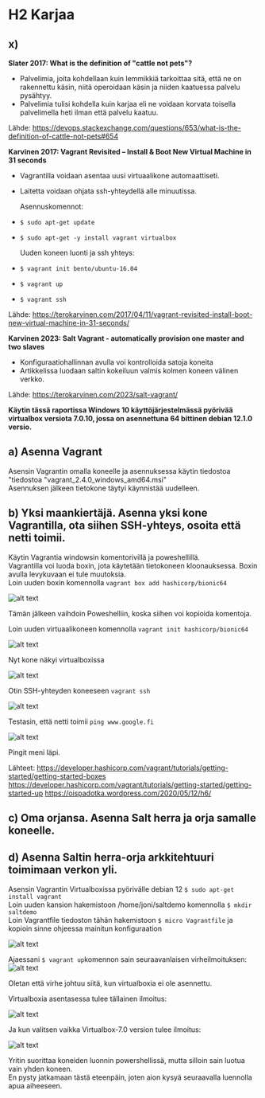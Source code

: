 # H2 Karjaa #

## x) ## 
**Slater 2017: What is the definition of "cattle not pets"?**

- Palvelimia, joita kohdellaan kuin lemmikkiä tarkoittaa sitä, että ne on rakennettu käsin, niitä operoidaan käsin ja niiden kaatuessa palvelu pysähtyy.
- Palvelimia tulisi kohdella kuin karjaa eli ne voidaan korvata toisella palvelimella heti ilman että palvelu kaatuu.

Lähde: https://devops.stackexchange.com/questions/653/what-is-the-definition-of-cattle-not-pets#654

**Karvinen 2017: Vagrant Revisited – Install & Boot New Virtual Machine in 31 seconds**
- Vagrantilla voidaan asentaa uusi virtuaalikone automaattiseti.
- Laitetta voidaan ohjata ssh-yhteydellä alle minuutissa.

  Asennuskomennot:
  
- `$ sudo apt-get update`
- `$ sudo apt-get -y install vagrant virtualbox`

  Uuden koneen luonti ja ssh yhteys:  
- `$ vagrant init bento/ubuntu-16.04`
- `$ vagrant up`
- `$ vagrant ssh`

Lähde: https://terokarvinen.com/2017/04/11/vagrant-revisited-install-boot-new-virtual-machine-in-31-seconds/

**Karvinen 2023: Salt Vagrant - automatically provision one master and two slaves**
- Konfiguraatiohallinnan avulla voi kontrolloida satoja koneita
- Artikkelissa luodaan saltin kokeiluun valmis kolmen koneen välinen verkko.

Lähde: https://terokarvinen.com/2023/salt-vagrant/

  **Käytin tässä raportissa Windows 10 käyttöjärjestelmässä pyörivää virtualbox versiota 7.0.10, jossa on asennettuna 64 bittinen debian 12.1.0 versio.**
## a) Asenna Vagrant ##

Asensin Vagrantin omalla koneelle ja asennuksessa käytin tiedostoa "tiedostoa "vagrant_2.4.0_windows_amd64.msi"  
Asennuksen jälkeen tietokone täytyi käynnistää uudelleen. 


## b) Yksi maankiertäjä. Asenna yksi kone Vagrantilla, ota siihen SSH-yhteys, osoita että netti toimii. ##

Käytin Vagrantia windowsin komentorivillä ja poweshellillä.  
Vagrantilla voi luoda boxin, jota käytetään tietokoneen kloonauksessa. Boxin avulla levykuvaan ei tule muutoksia.  
Loin uuden boxin komennolla `vagrant box add hashicorp/bionic64`

![alt text](https://github.com/faltjon/Infra-as-code/blob/main/h2/kuvat/1-box.png " ")

Tämän jälkeen vaihdoin Poweshelliin, koska siihen voi kopioida komentoja.

Loin uuden virtuaalikoneen komennolla  `vagrant init hashicorp/bionic64`

![alt text](https://github.com/faltjon/Infra-as-code/blob/main/h2/kuvat/2-init.png " ")

Nyt kone näkyi virtualboxissa

![alt text](https://github.com/faltjon/Infra-as-code/blob/main/h2/kuvat/3-virtualbox.png " ")

Otin SSH-yhteyden koneeseen `vagrant ssh`

![alt text](https://github.com/faltjon/Infra-as-code/blob/main/h2/kuvat/4-ssh.png " ")

Testasin, että netti toimii `ping www.google.fi`

![alt text](https://github.com/faltjon/Infra-as-code/blob/main/h2/kuvat/5-netti.png " ")

Pingit meni läpi.

Lähteet: 
https://developer.hashicorp.com/vagrant/tutorials/getting-started/getting-started-boxes
https://developer.hashicorp.com/vagrant/tutorials/getting-started/getting-started-up
https://oispadotka.wordpress.com/2020/05/12/h6/

## c) Oma orjansa. Asenna Salt herra ja orja samalle koneelle. ##

## d) Asenna Saltin herra-orja arkkitehtuuri toimimaan verkon yli. ##

Asensin Vagrantin Virtualboxissa pyörivälle debian 12 `$ sudo apt-get install vagrant`  
Loin uuden kansion hakemistoon /home/joni/saltdemo komennolla `$ mkdir saltdemo`  
Loin Vagrantfile tiedoston tähän hakemistoon `$ micro Vagrantfile` ja kopioin sinne ohjeessa mainitun konfiguraation

![alt text](https://github.com/faltjon/Infra-as-code/blob/main/h2/kuvat/6-vagrantfile.png " ")

Ajaessani `$ vagrant up`komennon sain seuraavanlaisen virheilmoituksen:
![alt text](https://github.com/faltjon/Infra-as-code/blob/main/h2/kuvat/10-error2.png " ")

Oletan että virhe johtuu siitä, kun virtualboxia ei ole asennettu.

Virtualboxia asentasessa tulee tällainen ilmoitus:

![alt text](https://github.com/faltjon/Infra-as-code/blob/main/h2/kuvat/7-error.png " ")

Ja kun valitsen vaikka Virtualbox-7.0 version tulee ilmoitus:

![alt text](https://github.com/faltjon/Infra-as-code/blob/main/h2/kuvat/11-error3.png " ")

Yritin suorittaa koneiden luonnin powershellissä, mutta silloin sain luotua vain yhden koneen.  
En pysty jatkamaan tästä eteenpäin, joten aion kysyä seuraavalla luennolla apua aiheeseen.
